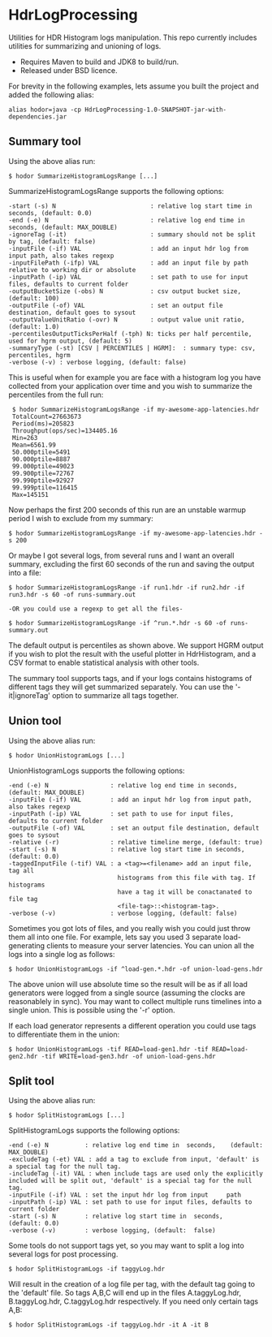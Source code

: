 # HdrLogProcessing

Utilities for HDR Histogram logs manipulation. This repo currently includes utilities for summarizing and unioning of logs.

 - Requires Maven to build and JDK8 to build/run.
 - Released under BSD licence.

For brevity in the following examples, lets assume you built the project and added the following alias:

    alias hodor=java -cp HdrLogProcessing-1.0-SNAPSHOT-jar-with-dependencies.jar

## Summary tool
Using the above alias run:

    $ hodor SummarizeHistogramLogsRange [...]

SummarizeHistogramLogsRange supports the following options:

    -start (-s) N                          : relative log start time in seconds, (default: 0.0)
    -end (-e) N                            : relative log end time in seconds, (default: MAX_DOUBLE)
    -ignoreTag (-it)                       : summary should not be split by tag, (default: false)
    -inputFile (-if) VAL                   : add an input hdr log from input path, also takes regexp
    -inputFilePath (-ifp) VAL              : add an input file by path relative to working dir or absolute
    -inputPath (-ip) VAL                   : set path to use for input files, defaults to current folder
    -outputBucketSize (-obs) N             : csv output bucket size, (default: 100)
    -outputFile (-of) VAL                  : set an output file destination, default goes to sysout
    -outputValueUnitRatio (-ovr) N         : output value unit ratio, (default: 1.0)
    -percentilesOutputTicksPerHalf (-tph) N: ticks per half percentile, used for hgrm output, (default: 5)
    -summaryType (-st) [CSV | PERCENTILES | HGRM]:  : summary type: csv, percentiles, hgrm                                   
    -verbose (-v) : verbose logging, (default: false)

This is useful when for example you are face with a histogram log you have collected from your application over time and you wish to summarize the percentiles from the full run:

     $ hodor SummarizeHistogramLogsRange -if my-awesome-app-latencies.hdr
     TotalCount=27663673
     Period(ms)=205823
     Throughput(ops/sec)=134405.16
     Min=263
     Mean=6561.99
     50.000ptile=5491
     90.000ptile=8887
     99.000ptile=49023
     99.900ptile=72767
     99.990ptile=92927
     99.999ptile=116415
     Max=145151

Now perhaps the first 200 seconds of this run are an unstable warmup period I wish to exclude from my summary:

    $ hodor SummarizeHistogramLogsRange -if my-awesome-app-latencies.hdr -s 200

Or maybe I got several logs, from several runs and I want an overall summary, excluding the first 60 seconds of the run and saving the output into a file:

    $ hodor SummarizeHistogramLogsRange -if run1.hdr -if run2.hdr -if run3.hdr -s 60 -of runs-summary.out

    -OR you could use a regexp to get all the files-

    $ hodor SummarizeHistogramLogsRange -if ^run.*.hdr -s 60 -of runs-summary.out

The default output is percentiles as shown above. We support HGRM output if you wish to plot the result with the useful plotter in HdrHistogram, and a CSV format to enable statistical analysis with other tools.

The summary tool supports tags, and if your logs contains histograms of different tags they will get summarized separately. You can use the '-it|ignoreTag' option to summarize all tags together.

## Union tool
Using the above alias run:

    $ hodor UnionHistogramLogs [...]

UnionHistogramLogs supports the following options:

    -end (-e) N                 : relative log end time in seconds, (default: MAX_DOUBLE)
    -inputFile (-if) VAL        : add an input hdr log from input path, also takes regexp
    -inputPath (-ip) VAL        : set path to use for input files, defaults to current folder
    -outputFile (-of) VAL       : set an output file destination, default goes to sysout
    -relative (-r)              : relative timeline merge, (default: true)
    -start (-s) N               : relative log start time in seconds, (default: 0.0)
    -taggedInputFile (-tif) VAL : a <tag>=<filename> add an input file, tag all
                                  histograms from this file with tag. If histograms
                                  have a tag it will be conactanated to file tag
                                  <file-tag>::<histogram-tag>.
    -verbose (-v)               : verbose logging, (default: false)

Sometimes you got lots of files, and you really wish you could just throw them all into one file. For example, lets say you used 3 separate load-generating clients to measure your server latencies. You can union all the logs into a single log as follows:

    $ hodor UnionHistogramLogs -if ^load-gen.*.hdr -of union-load-gens.hdr

The above union will use absolute time so the result will be as if all load generators were logged from a single source (assuming the clocks are reasonablely in sync). You may want to collect multiple runs timelines into a single union. This is possible using the '-r' option.

If each load generator represents a different operation you could use tags to differentiate them in the union:

    $ hodor UnionHistogramLogs -tif READ=load-gen1.hdr -tif READ=load-gen2.hdr -tif WRITE=load-gen3.hdr -of union-load-gens.hdr

## Split tool
Using the above alias run:

    $ hodor SplitHistogramLogs [...]

SplitHistogramLogs supports the following options:

    -end (-e) N          : relative log end time in  seconds,    (default: MAX_DOUBLE)
    -excludeTag (-et) VAL : add a tag to exclude from input, 'default' is a special tag for the null tag.
    -includeTag (-it) VAL : when include tags are used only the explicitly included will be split out, 'default' is a special tag for the null tag.
    -inputFile (-if) VAL : set the input hdr log from input     path
    -inputPath (-ip) VAL : set path to use for input files, defaults to current folder
    -start (-s) N        : relative log start time in  seconds,    (default: 0.0)
    -verbose (-v)        : verbose logging, (default:  false)

Some tools do not support tags yet, so you may want to split a log into several logs for post processing.

    $ hodor SplitHistogramLogs -if taggyLog.hdr

Will result in the creation of a log file per tag, with the default tag going to the 'default' file. So tags A,B,C will end up in the files A.taggyLog.hdr, B.taggyLog.hdr, C.taggyLog.hdr respectively.
If you need only certain tags A,B:

    $ hodor SplitHistogramLogs -if taggyLog.hdr -it A -it B
